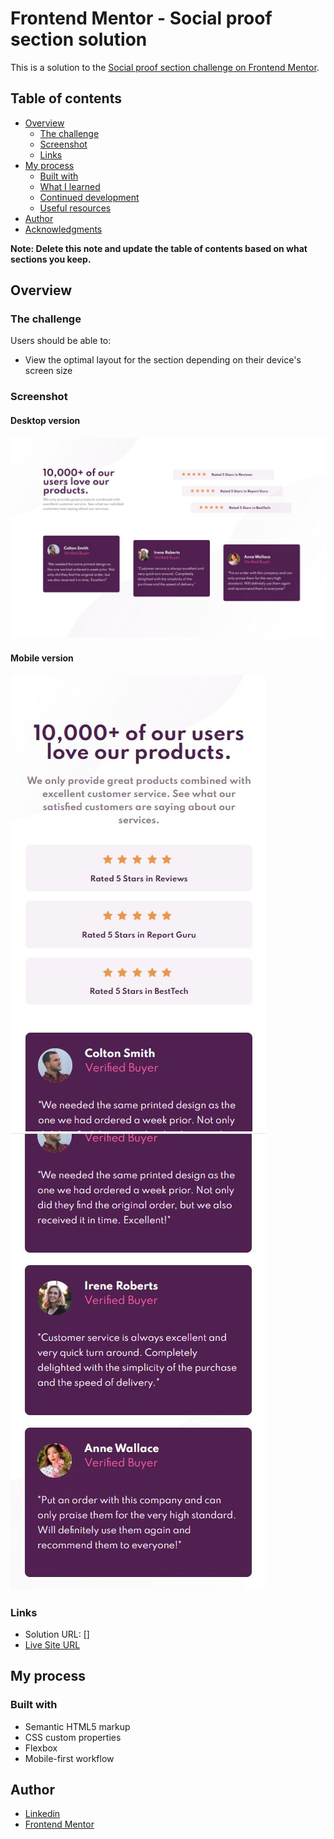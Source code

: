 # Frontend Mentor - Social proof section solution

This is a solution to the [Social proof section challenge on Frontend Mentor](https://www.frontendmentor.io/challenges/social-proof-section-6e0qTv_bA). 

## Table of contents

- [Overview](#overview)
  - [The challenge](#the-challenge)
  - [Screenshot](#screenshot)
  - [Links](#links)
- [My process](#my-process)
  - [Built with](#built-with)
  - [What I learned](#what-i-learned)
  - [Continued development](#continued-development)
  - [Useful resources](#useful-resources)
- [Author](#author)
- [Acknowledgments](#acknowledgments)

**Note: Delete this note and update the table of contents based on what sections you keep.**

## Overview

### The challenge

Users should be able to:

- View the optimal layout for the section depending on their device's screen size

### Screenshot

#### Desktop version
![desktop version screenshot](/images/desktop-screenshot.JPG) 

#### Mobile version
![mobile version screenshot](/images/mobile-screenshot1.JPG)
![mobile version screenshot](/images/mobile-screenshot2.JPG)

### Links

- Solution URL: []
- [Live Site URL](https://gchiquetto.github.io/Social-Proof-Section/)

## My process

### Built with

- Semantic HTML5 markup
- CSS custom properties
- Flexbox
- Mobile-first workflow

## Author

- [Linkedin](https://www.linkedin.com/in/gabriela-chiquetto-b6917533/)
- [Frontend Mentor](https://www.frontendmentor.io/profile/gchiquetto)

